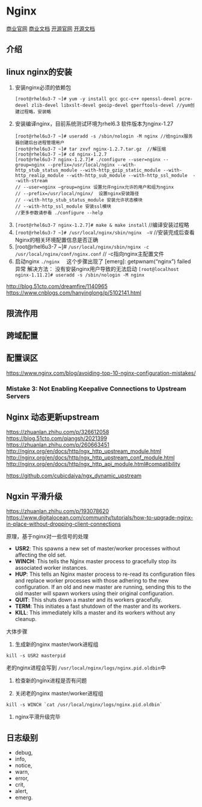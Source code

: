 # Nginx

[商业官网](https://www.nginx.com/ )
[商业文档](https://docs.nginx.com/ )
[开源官网](https://nginx.org/)
[开源文档](https://nginx.org/en/docs/ )

## 介绍


## linux nginx的安装
    
1.  安装nginx必须的依赖包 
    ```shell
    [root@rhel6u3-7 ~]# yum -y install gcc gcc-c++ openssl-devel pcre-devel zlib-devel libxslt-devel geoip-devel gperftools-devel //yum创建过程略，安装略 
    ```
2.  安装编译nginx，目前系统测试环境为rhel6.3  软件版本为nginx-1.27
    ```shell
    [root@rhel6u3-7 ~]# useradd -s /sbin/nologin -M nginx //给nginx服务器创建后台进程管理用户 
    [root@rhel6u3-7 ~]# tar zxvf nginx-1.2.7.tar.gz  //解压缩 
    [root@rhel6u3-7 ~]# cd nginx-1.2.7  
    [root@rhel6u3-7 nginx-1.2.7]# ./configure --user=nginx --group=nginx --prefix=/usr/local/nginx --with-http_stub_status_module --with-http_gzip_static_module --with-http_realip_module --with-http_sub_module --with-http_ssl_module  --with-stream
    // --user=nginx –group=nginx 设置允许nginx允许的用户和组为nginx 
    // --prefix=/usr/local/nginx/  设置nginx安装路径 
    // --with-http_stub_status_module 安装允许状态模块 
    // --with-http_ssl_module 安装ssl模块 
    //更多参数请参看 ./configure --help 
    ```
3.  `[root@rhel6u3-7 nginx-1.2.7]# make & make install`   //编译安装过程略 
4.  `[root@rhel6u3-7 ~]# /usr/local/nginx/sbin/nginx  –V`  //安装完成后查看Nginx的相关环境配置信息是否正确        
5.  [root@rhel6u3-7 ~]# `/usr/local/nginx/sbin/nginx -c /usr/local/nginx/conf/nginx.conf`   // -c指向nginx主配置文件 
6.  启动nginx  `./nginx  `
    这个步骤出现了 [emerg]: getpwnam(“nginx”) failed 异常  解决方法：  没有安装nginx用户导致的无法启动 
    `[root@localhost nginx-1.11.2]# useradd -s /sbin/nologin -M nginx`
    

http://blog.51cto.com/dreamfire/1140965         
https://www.cnblogs.com/hanyinglong/p/5102141.html


## 限流作用


## 跨域配置

## 配置误区
https://www.nginx.com/blog/avoiding-top-10-nginx-configuration-mistakes/


### Mistake 3: Not Enabling Keepalive Connections to Upstream Servers


## Nginx 动态更新upstream
https://zhuanlan.zhihu.com/p/326612058
https://blog.51cto.com/qiangsh/2021399
https://zhuanlan.zhihu.com/p/260663451
http://nginx.org/en/docs/http/ngx_http_upstream_module.html
http://nginx.org/en/docs/http/ngx_http_upstream_conf_module.html
http://nginx.org/en/docs/http/ngx_http_api_module.html#compatibility

https://github.com/cubicdaiya/ngx_dynamic_upstream


## Ngxin 平滑升级
https://zhuanlan.zhihu.com/p/193078620
https://www.digitalocean.com/community/tutorials/how-to-upgrade-nginx-in-place-without-dropping-client-connections

原理，基于nginx对一些信号的处理
- **USR2**: This spawns a new set of master/worker processes without affecting the old set.
- **WINCH**: This tells the Nginx master process to gracefully stop its associated worker instances.
- **HUP**: This tells an Nginx master process to re-read its configuration files and replace worker processes with those adhering to the new configuration. If an old and new master are running, sending this to the old master will spawn workers using their original configuration.
- **QUIT**: This shuts down a master and its workers gracefully.
- **TERM**: This initiates a fast shutdown of the master and its workers.
- **KILL**: This immediately kills a master and its workers without any cleanup.

大体步骤
1. 生成新的nginx master/work进程组
```shell
kill -s USR2 masterpid

```
老的nginx进程会写到 `/usr/local/nginx/logs/nginx.pid.oldbin`中

1. 检查新的nginx进程是否有问题

1. 关闭老的nginx master/worker进程组
```shell
kill -s WINCH `cat /usr/local/nginx/logs/nginx.pid.oldbin`
```

1. nginx平滑升级完毕


## 日志级别

- debug, 
- info, 
- notice, 
- warn, 
- error,
- crit,
- alert, 
- emerg.
